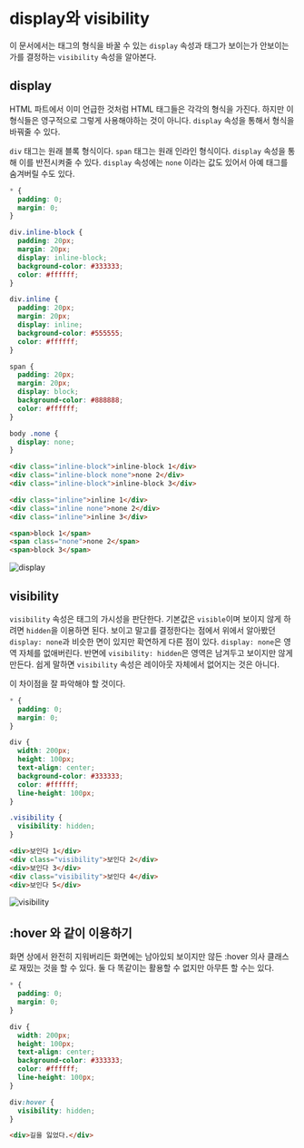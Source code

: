 # display와 visibility
이 문서에서는 태그의 형식을 바꿀 수 있는 `display` 속성과 태그가 보이는가 안보이는가를 결정하는 `visibility` 속성을 알아본다.

## display
HTML 파트에서 이미 언급한 것처럼 HTML 태그들은 각각의 형식을 가진다. 하지만 이 형식들은 영구적으로 그렇게 사용해야하는 것이 아니다. `display` 속성을 통해서 형식을 바꿔줄 수 있다.

`div` 태그는 원래 블록 형식이다. `span` 태그는 원래 인라인 형식이다. `display` 속성을 통해 이를 반전시켜줄 수 있다. `display` 속성에는 `none` 이라는 값도 있어서 아예 태그를 숨겨버릴 수도 있다.

```css
* {
  padding: 0;
  margin: 0;
}

div.inline-block {
  padding: 20px;
  margin: 20px;
  display: inline-block;
  background-color: #333333;
  color: #ffffff;
}

div.inline {
  padding: 20px;
  margin: 20px;
  display: inline;
  background-color: #555555;
  color: #ffffff;
}

span {
  padding: 20px;
  margin: 20px;
  display: block;
  background-color: #888888;
  color: #ffffff;
}

body .none {
  display: none;
}
```

```html
<div class="inline-block">inline-block 1</div>
<div class="inline-block none">none 2</div>
<div class="inline-block">inline-block 3</div>

<div class="inline">inline 1</div>
<div class="inline none">none 2</div>
<div class="inline">inline 3</div>

<span>block 1</span>
<span class="none">none 2</span>
<span>block 3</span>
```

![display](https://drive.google.com/uc?export=view&id=1f630LBzfJxPfh7DTsFH0B2V-Wpw7MhJN)

## visibility
`visibility` 속성은 태그의 가시성을 판단한다. 기본값은 `visible`이며 보이지 않게 하려면 `hidden`을 이용하면 된다. 보이고 말고를 결정한다는 점에서 위에서 알아봤던 `display: none`과 비슷한 면이 있지만 확연하게 다른 점이 있다. `display: none`은 영역 자체를 없애버린다. 반면에 `visibility: hidden`은 영역은 남겨두고 보이지만 않게 만든다. 쉽게 말하면 `visibility` 속성은 레이아웃 자체에서 없어지는 것은 아니다.

이 차이점을 잘 파악해야 할 것이다.

```css
* {
  padding: 0;
  margin: 0;
}

div {
  width: 200px;
  height: 100px;
  text-align: center;
  background-color: #333333;
  color: #ffffff;
  line-height: 100px;
}

.visibility {
  visibility: hidden;
}
```

```html
<div>보인다 1</div>
<div class="visibility">보인다 2</div>
<div>보인다 3</div>
<div class="visibility">보인다 4</div>
<div>보인다 5</div>
```

![visibility](https://drive.google.com/uc?export=view&id=1zTRLhLoLB_bD5n4lvheCY-hVwOh3t5gq)

## :hover 와 같이 이용하기
화면 상에서 완전히 지워버리든 화면에는 남아있되 보이지만 않든 :hover 의사 클래스로 재밌는 것을 할 수 있다. 둘 다 똑같이는 활용할 수 없지만 아무튼 할 수는 있다.

```css
* {
  padding: 0;
  margin: 0;
}

div {
  width: 200px;
  height: 100px;
  text-align: center;
  background-color: #333333;
  color: #ffffff;
  line-height: 100px;
}

div:hover {
  visibility: hidden;
}
```

```html
<div>길을 잃었다.</div>
```